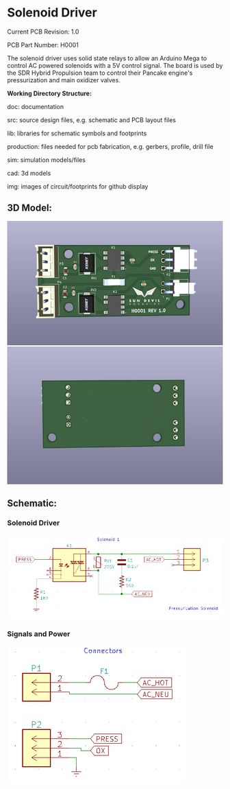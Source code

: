<h1>Solenoid Driver</h1>

<p>Current PCB Revision: 1.0</p>
<p>PCB Part Number: H0001</p>

<p>The solenoid driver uses solid state relays to allow an Arduino Mega 
to control AC powered solenoids with a 5V control signal. The board is 
used by the SDR Hybrid Propulsion team to control their Pancake engine's 
pressurization and main oxidizer valves. </p>

<p><b>Working Directory Structure:</b></p>

<p>
   doc: documentation
   
   src: source design files, e.g. schematic and PCB layout files

   lib: libraries for schematic symbols and footprints

   production: files needed for pcb fabrication, e.g. gerbers, profile, drill file

   sim: simulation models/files 

   cad: 3d models
  
   img: images of circuit/footprints for github display 
</p>

<h2>3D Model: </h2>

<img src="img/H0001-Solenoid-Driver-TOP.jpg">
<img src="img/H0001-Solenoid-Driver-BOTTOM.jpg">

<h2>Schematic:</h2>

<h3>Solenoid Driver</h3>
<img src='img/Solenoid-schematic.png'>

<h3>Signals and Power</h3>
<img src='img/Connectors.png'>
